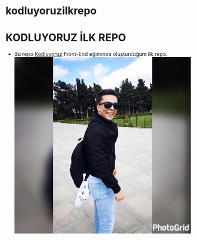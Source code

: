 # kodluyoruzilkrepo

# KODLUYORUZ İLK REPO

- Bu repo [Kodluyoruz](https://kodluyoruz.org/tr/kodluyoruz/) Front-End eğiminde oluşturduğum ilk repo.
  ![Görsel için Tıklayınız](me.jpg)
